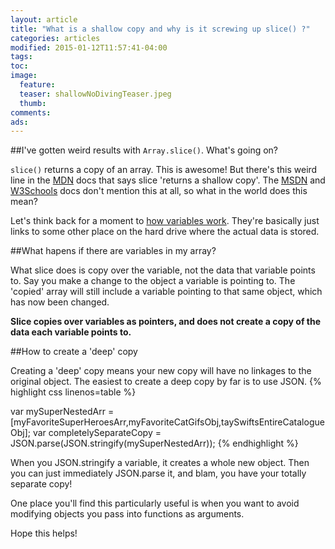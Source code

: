 ```yaml
---
layout: article
title: "What is a shallow copy and why is it screwing up slice() ?"
categories: articles
modified: 2015-01-12T11:57:41-04:00
tags: 
toc: 
image:
  feature: 
  teaser: shallowNoDivingTeaser.jpeg
  thumb:
comments: 
ads: 
---
```


##I've gotten weird results with `Array.slice()`. What's going on? 

`slice()` returns a copy of an array. This is awesome! But there's this weird line in the [MDN](https://developer.mozilla.org/en-US/docs/Web/JavaScript/Reference/Global_Objects/Array/slice) docs that says slice 'returns a shallow copy'. The [MSDN](http://msdn.microsoft.com/en-us/library/ie/tkcsy6fe(v=vs.94).aspx) and [W3Schools](http://www.w3schools.com/jsref/jsref_slice_array.asp) docs don't mention this at all, so what in the world does this mean? 

Let's think back for a moment to [how variables work](http://prestonparry.com/articles/VariableNamesAsLinks/). They're basically just links to some other place on the hard drive where the actual data is stored. 

##What hapens if there are variables in my array?

What slice does is copy over the variable, not the data that variable points to. Say you make a change to the object a variable is pointing to. The 'copied' array will still include a variable pointing to that same object, which has now been changed. 

**Slice copies over variables as pointers, and does not create a copy of the data each variable points to.**

##How to create a 'deep' copy

Creating a 'deep' copy means your new copy will have no linkages to the original object. The easiest to create a deep copy by far is to use JSON. 
{% highlight css linenos=table %}





var mySuperNestedArr = [myFavoriteSuperHeroesArr,myFavoriteCatGifsObj,taySwiftsEntireCatalogueObj];
var completelySeparateCopy = JSON.parse(JSON.stringify(mySuperNestedArr));
{% endhighlight %}


When you JSON.stringify a variable, it creates a whole new object. Then you can just immediately JSON.parse it, and blam, you have your totally separate copy! 

One place you'll find this particularly useful is when you want to avoid modifying objects you pass into functions as arguments.

Hope this helps!